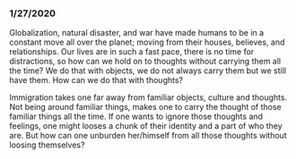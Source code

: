 ### 1/27/2020

Globalization, natural disaster, and war have made humans to be in a constant move all over the planet; moving from their houses, believes, and relationships.
Our lives are in such a fast pace, there is no time for distractions, so how can we hold on to thoughts without carrying them all the time? We do that with objects, we do not always carry them but we still have them. How can we do that with thoughts? 

Immigration takes one far away from familiar objects, culture and thoughts. Not being around familiar things, makes one to carry the thought of those familiar things all the time. If one wants to ignore those thoughts and feelings, one might looses a chunk of their identity and a part of who they are. But how can one unburden her/himself from all those thoughts without loosing themselves?
